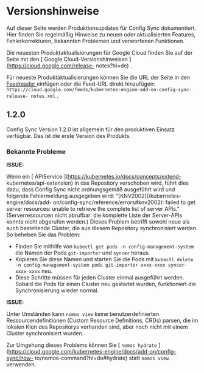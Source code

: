 #  Versionshinweise

Auf dieser Seite werden Produktionsupdates für Config Sync dokumentiert. Hier
finden Sie regelmäßig Hinweise zu neuen oder aktualisierten Features,
Fehlerkorrekturen, bekannten Problemen und verworfenen Funktionen.

Die neuesten Produktaktualisierungen für Google Cloud finden Sie auf der Seite
mit den [ Google Cloud-Versionshinweisen ](https://cloud.google.com/release-
notes?hl=de) .

Für neueste Produktaktualisierungen können Sie die URL der Seite in den [
Feedreader ](https://wikipedia.org/wiki/Comparison_of_feed_aggregators)
einfügen oder die Feed-URL direkt hinzufügen: `
https://cloud.google.com/feeds/kubernetes-engine-add-on-config-sync-release-
notes.xml ` .

##  1.2.0

Config Sync Version 1.2.0 ist allgemein für den produktiven Einsatz verfügbar.
Das ist die erste Version des Produkts.

###  Bekannte Probleme

**ISSUE:**

Wenn ein [ APIService ](https://kubernetes.io/docs/concepts/extend-
kubernetes/api-extension) in das Repository verschoben wird, führt dies dazu,
dass Config Sync nicht ordnungsgemäß ausgeführt wird und folgende
Fehlermeldung ausgegeben wird: "[KNV2002](/kubernetes-engine/docs/add-
on/config-sync/reference/errors#knv2002): failed to get server resources:
unable to retrieve the complete list of server APIs." (Serverressourcen nicht
abrufbar: die komplette Liste der Server-APIs konnte nicht abgerufen werden.)
Dieses Problem betrifft sowohl neue als auch bestehende Cluster, die aus
diesem Repository synchronisiert werden. So beheben Sie das Problem:

* Finden Sie mithilfe von ` kubectl get pods -n config-management-system ` die Namen der Pods ` git-importer ` und ` syncer ` heraus. 
* Kopieren Sie diese Namen und starten Sie die Pods mit ` kubectl delete -n config-management-system pods git-importer-xxxx-xxxx syncer-xxxx-xxxx ` neu. 
* Diese Schritte müssen für jeden Cluster einmal ausgeführt werden. 
Sobald die Pods für einen Cluster neu gestartet wurden, funktioniert die
Synchronisierung wieder normal.

**ISSUE:**

Unter Umständen kann ` nomos view ` keine benutzerdefinierten
Ressourcendefinitionen (Custom Resource Definitions, CRDs) parsen, die im
lokalen Klon des Repositorys vorhanden sind, aber noch nicht mit einem Cluster
synchronisiert wurden.

Zur Umgehung dieses Problems können Sie [ ` nomos hydrate `
](https://cloud.google.com/kubernetes-engine/docs/add-on/config-sync/how-
to/nomos-command?hl=de#hydrate) statt ` nomos view ` verwenden.

